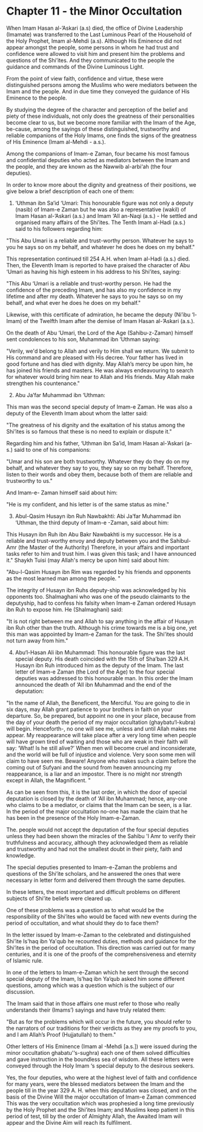 Chapter 11 - the Minor Occultation
==================================

When Imam Hasan al-’Askari (a.s) died, the office of Divine Leadership
(Imamate) was transferred to the Last Luminous Pearl of the Household of
the Holy Prophet, Imam al-Mehdi (a.s). Although His Eminence did not
appear amongst the people, some persons in whom he had trust and
confidence were allowed to visit him and present him the problems and
questions of the Shi’ites. And they communicated to the people the
guidance and commands of the Divine Luminous Light.

From the point of view faith, confidence and virtue, these were
distinguished persons among the Muslims who were mediators between the
Imam and the people. And in due time they conveyed the guidance of His
Eminence to the people.

By studying the degree of the character and perception of the belief
and piety of these individuals, not only does the greatness of their
personalities become clear to us, but we become more familiar with the
Imam of the Age, be-cause, among the sayings of these distinguished,
trustworthy and reliable companions of the Holy Imams, one finds the
signs of the greatness of His Eminence (Imam al-Mehdi - a.s.).

Among the companions of Imam-e Zaman, four became his most famous and
confidential deputies who acted as mediators between the Imam and the
people, and they are known as the Nawwib al-arbi‘ah (the four
deputies).

In order to know more about the dignity and greatness of their
positions, we give below a brief description of each one of them:

1) ‘Uthman ibn Sa’id ‘Umari: This honourable figure was not only a
deputy (nasib) of Imam-e Zaman but he was also a representative (wakil)
of Imam Hasan al-’Askari (a.s.) and Imam ‘All an-Naqi (a.s.) - He
settled and organised many affairs of the Shi’ites. The Tenth Imam
al-Hadi (a.s.) said to his followers regarding him:

"This Abu Umari is a reliable and trust-worthy person. Whatever he says
to you he says so on my behalf, and whatever he does he does on my
behalf."

This representation continued till 254 A.H. when Imam al-Hadi (a.s.)
died. Then, the Eleventh Imam is reported to have praised the character
of Abu ‘Umari as having his high esteem in his address to his Shi’ites,
saying:

"This Abu ‘Umari is a reliable and trust-worthy person. He had the
confidence of the preceding Imam, and has also my confidence in my
lifetime and after my death. Whatever he says to you he says so on my
behalf, and what ever he does he does on my behalf."

Likewise, with this certificate of admiration, he became the deputy
(Ni’ibu ‘l-Imam) of the Twelfth Imam after the demise of Imam Hasan
al-’Askari (a.s.).

On the death of Abu ‘Umari, the Lord of the Age (Sahibu-z-Zaman)
himself sent condolences to his son, Muhammad ibn ‘Uthman saying:

"Verily, we'd belong to Allah and verily to Him shall we return. We
submit to His command and are pleased with His decree. Your father has
lived in good fortune and has died with dignity. May Allah’s mercy be
upon him, he has joined his friends and masters. He was always
endeavouring to search for whatever would bring him near to Allah and
His friends. May Allah make strengthen his countenance."

2) Abu Ja’far Muhammad ibn ‘Uthman:

This man was the second special deputy of Imam-e Zaman. He was also a
deputy of the Eleventh Imam about whom the latter said:

"The greatness of his dignity and the exaltation of his status among
the Shi’ites is so famous that these is no need to explain or dispute
it."

Regarding him and his father, ‘Uthman ibn Sa’id, Imam Hasan al-’Askari
(a-s.) said to one of his companions:

"Umar and his son are both trustworthy. Whatever they do they do on my
behalf, and whatever they say to you, they say so on my behalf.
Therefore, listen to their words and obey them, because both of them are
reliable and trustworthy to us."

And Imam-e- Zaman himself said about him:

"He is my confident, and his letter is of the same status as mine."

3) Abul-Qasim Husayn ibn Ruh Nawbakhti: Abi Ja’far Muhammad ibn
‘Uthman, the third deputy of Imam-e -Zaman, said about him:

This Husayn ibn Ruh ibn Abu Bakr Nawbakhti is my successor. He is a
reliable and trust-worthy envoy and deputy between you and the
Sahibul-Amr (the Master of the Authority) Therefore, in your affairs and
important tasks refer to him and trust him. I was given this task; and I
have announced it." Shaykh Tuisi (may Allah's mercy be upon him) said
about him:

"Abu-l-Qasim Husayn ibn Rim was regarded by his friends and opponents
as the most learned man among the people. "

The integrity of Husayn ibn Ruhs deputy-ship was acknowledged by his
opponents too. Shalmaghani who was one of the pseudo claimants to the
deputyship, had to confess his falsity when Imam-e Zaman ordered Husayn
ibn Ruh to expose him. He (Shalmaghani) said:

"It is not right between me and Allah to say anything in the affair of
Husayn ibn Ruh other than the truth. Although his crime towards me is a
big one, yet this man was appointed by Imam-e Zaman for the task. The
Shi’ites should not turn away from him."

4) Abu‘l-Hasan Ali ibn Muhammad: This honourable figure was the last
special deputy. His death coincided with the 15th of Sha’ban 329 A.H.
Husayn ibn Ruh introduced him as the deputy of the Imam. The last letter
of Imam-e Zaman (the Lord of the Age) to the four special deputies was
addressed to this honourable man. In this order the Imam announced the
death of ‘All ibn Muhammad and the end of the deputation:

"In the name of Allah, the Beneficent, the Merciful. You are going to
die in six days, may Allah grant patience to your brothers in faith on
your departure. So, be prepared, but appoint no one in your place,
because from the day of your death the period of my major occultation
(ghaybatu‘l-kubra) will begin. Henceforth-, no one will see me, unless
and until Allah makes me appear. My reappearance will take place after a
very long time when people will have grown tired of waiting and those
who are weak in their faith will say: ‘What! Is he still alive?’ When
men will become cruel and inconsiderate, and the world will be full of
injustice and violence. Very soon some men will claim to have seen me.
Beware! Anyone who makes such a claim before the coming out of Sufyani
and the sound from heaven announcing my reappearance, is a liar and an
impostor. There is no might nor strength except in Allah, the
Magnificent. "

As can be seen from this, it is the last order, in which the door of
special deputation is closed by the death of ‘All ibn Muhammad; hence,
any-one who claims to be a mediator, or claims that the Imam can be
seen, is a liar. In the period of the major occultation no-one has made
the claim that he has been in the presence of the Holy Imam-e-Zaman.

The. people would not accept the deputation of the four special
deputies unless they had been shown the miracles of the Sahibu 'l Amr to
verify their truthfulness and accuracy, although they acknowledged them
as reliable and trustworthy and had not the smallest doubt in their
piety, faith and knowledge.

The special deputies presented to Imam-e-Zaman the problems and
questions of the Shi’ite scholars, and he answered the ones that were
necessary in letter form and delivered them through the same deputies.

In these letters, the most important and difficult problems on
different subjects of Shi’ite beliefs were cleared up.

One of these problems was a question as to what would be the
responsibility of the Shi’ites who would be faced with new events during
the period of occultation, and what should they do to face them?

In the letter issued by Imam-e-Zaman to the celebrated and
distinguished Shi’ite Is'haq ibn Ya'qub he recounted duties, methods and
guidance for the Shi’ites in the period of occultation. This direction
was carried out for many centuries, and it is one of the proofs of the
comprehensiveness and eternity of Islamic rule.

In one of the letters to Imam-e-Zaman which he sent through the second
special deputy of the Imam, Is’haq ibn Ya’qub asked him some different
questions, among which was a question which is the subject of our
discussion.

The Imam said that in those affairs one must refer to those who really
understands their (Imams’) sayings and have truly related them:

"But as for the problems which will occur in the future, you should
refer to the narrators of our traditions for their verdicts as they are
my proofs to you, and I am Allah’s Proof (Hujjatullah) to them."

Other letters of His Eminence (Imam al -Mehdi [a.s.]) were issued
during the minor occultation ghabatu'‘s-sughra) each one of them solved
difficulties and gave instruction in the boundless sea of wisdom. All
these letters were conveyed through the Holy Imam ‘s special deputy to
the desirous seekers.

Yes, the four deputies, who were at the highest level of faith and
confidence for many years, were the blessed mediators between the Imam
and the people till in the year 329 A. H. when this deputation was
closed, and on the basis of the Divine Will the major occultation of
Imam-e Zaman commenced This was the very occultation which was
prophesied a long time previously by the Holy Prophet and the Shi’ites
Imam; and Muslims keep patient in this period of test, till by the order
of Almighty Allah, the Awaited Imam will appear and the Divine Aim will
reach its fulfilment.


